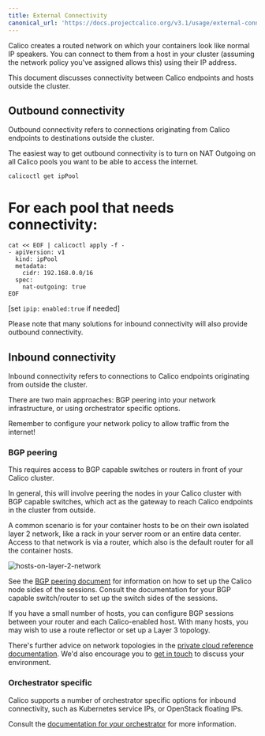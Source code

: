 ```yaml
---
title: External Connectivity
canonical_url: 'https://docs.projectcalico.org/v3.1/usage/external-connectivity'
---
```

Calico creates a routed network on which your containers look like normal IP
speakers. You can connect to them from a host in your cluster (assuming the
network policy you've assigned allows this) using their IP address.

This document discusses connectivity between Calico endpoints and hosts outside
the cluster.

## Outbound connectivity

Outbound connectivity refers to connections originating from Calico endpoints
to destinations outside the cluster.

The easiest way to get outbound connectivity is to turn on NAT Outgoing on all
Calico pools you want to be able to access the internet.

```shell
calicoctl get ipPool
```

# For each pool that needs connectivity:
```
cat << EOF | calicoctl apply -f -
- apiVersion: v1
  kind: ipPool
  metadata:
    cidr: 192.168.0.0/16
  spec:
    nat-outgoing: true
EOF
```

[set `ipip:` `enabled:true` if needed]

Please note that many solutions for inbound connectivity will also provide
outbound connectivity.

## Inbound connectivity

Inbound connectivity refers to connections to Calico endpoints originating from
outside the cluster.

There are two main approaches: BGP peering into your network infrastructure, or
using orchestrator specific options.

Remember to configure your network policy to allow traffic from the internet!

### BGP peering

This requires access to BGP capable switches or routers in front of your Calico
cluster.

In general, this will involve peering the nodes in your Calico cluster with BGP
capable switches, which act as the gateway to reach Calico endpoints in the
cluster from outside.

A common scenario is for your container hosts to be on their own isolated layer
2 network, like a rack in your server room or an entire data center.  Access to
that network is via a router, which also is the default router for all the
container hosts.

![hosts-on-layer-2-network]({{site.baseurl}}/images/hosts-on-layer-2-network.png)

See the [BGP peering document]({{site.baseurl}}/{{page.version}}/usage/configuration/bgp)
for information on how to set up the Calico node sides of the sessions.
Consult the documentation for your BGP capable switch/router to set up the
switch sides of the sessions.

If you have a small number of hosts, you can configure BGP sessions between your router and each Calico-enabled host. With many hosts, you may wish to use a
route reflector or set up a Layer 3 topology.

There's further advice on network topologies in the [private cloud reference documentation]({{site.baseurl}}/{{page.version}}/reference/).
We'd also encourage you to [get in touch](https://www.projectcalico.org/contact/)
to discuss your environment.

### Orchestrator specific

Calico supports a number of orchestrator specific options for inbound
connectivity, such as Kubernetes service IPs, or OpenStack floating IPs.

Consult the [documentation for your orchestrator]({{site.baseurl}}/{{page.version}}/getting-started) for more
information.
